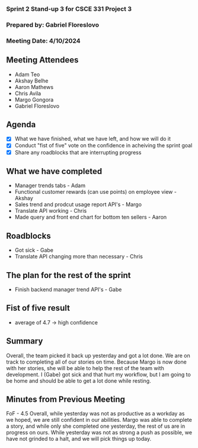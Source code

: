 ### Sprint 2 Stand-up 3 for CSCE 331 Project 3
### Prepared by: Gabriel Floreslovo
### Meeting Date: 4/10/2024

## Meeting Attendees
- Adam Teo
- Akshay Belhe
- Aaron Mathews
- Chris Avila
- Margo Gongora
- Gabriel Floreslovo

## Agenda
- [x] What we have finished, what we have left, and how we will do it
- [x] Conduct "fist of five" vote on the confidence in acheiving the sprint goal
- [x] Share any roadblocks that are interrupting progress 

## What we have completed
- Manager trends tabs - Adam
- Functional customer rewards (can use points) on employee view - Akshay
- Sales trend and prodcut usage report API's - Margo
- Translate API working - Chris
- Made query and front end chart for bottom ten sellers - Aaron

## Roadblocks
- Got sick - Gabe
- Translate API changing more than necessary - Chris

## The plan for the rest of the sprint
- Finish backend manager trend API's - Gabe

## Fist of five result 
- average of 4.7 -> high confidence

## Summary
Overall, the team picked it back up yesterday and got a lot done. We are on track to completing all of our stories on time. Because Margo is now done with her stories, she will be able to help the rest of the team with development. I (Gabe) got sick and that hurt my workflow, but I am going to be home and should be able to get a lot done while resting. 

## Minutes from Previous Meeting
FoF - 4.5
Overall, while yesterday was not as productive as a workday as we hoped, we are still confident in our abilities. Margo was able to complete a story, and while only she completed one yesterday, the rest of us are in progress on ours. While yesterday was not as strong a push as possible, we have not grinded to a halt, and we will pick things up today. 